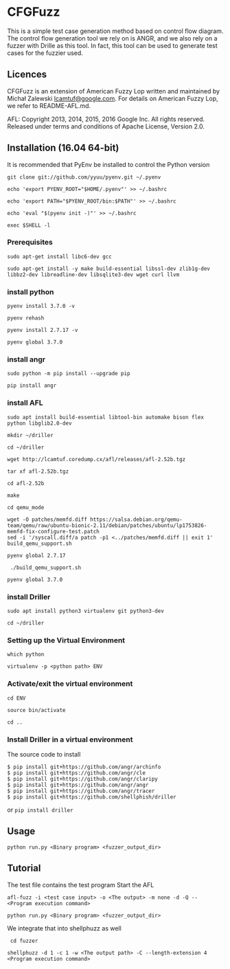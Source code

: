 # CFGFuzz
This is a simple test case generation method based on control flow diagram. The control flow generation tool we rely on is ANGR, and we also rely on a fuzzer with Drille as this tool. In fact, this tool can be used to generate test cases for the fuzzier used.

## Licences
 CFGFuzz is an extension of American Fuzzy Lop written and maintained by Michał Zalewski <lcamtuf@google.com>. For details on American Fuzzy Lop, we refer to README-AFL.md.

AFL: Copyright 2013, 2014, 2015, 2016 Google Inc. All rights reserved. Released under terms and conditions of Apache License, Version 2.0.

## Installation (16.04 64-bit)
It is recommended that PyEnv be installed to control the Python version
```
git clone git://github.com/yyuu/pyenv.git ~/.pyenv
 
echo 'export PYENV_ROOT="$HOME/.pyenv"' >> ~/.bashrc
 
echo 'export PATH="$PYENV_ROOT/bin:$PATH"' >> ~/.bashrc
 
echo 'eval "$(pyenv init -)"' >> ~/.bashrc
 
exec $SHELL -l
```
### Prerequisites
```
sudo apt-get install libc6-dev gcc

sudo apt-get install -y make build-essential libssl-dev zlib1g-dev libbz2-dev libreadline-dev libsqlite3-dev wget curl llvm
```
### install python 
```
pyenv install 3.7.0 -v

pyenv rehash

pyenv install 2.7.17 -v

pyenv global 3.7.0 
```
### install angr
```
sudo python -m pip install --upgrade pip

pip install angr
```
### install AFL
```
sudo apt install build-essential libtool-bin automake bison flex python libglib2.0-dev

mkdir ~/driller

cd ~/driller

wget http://lcamtuf.coredump.cx/afl/releases/afl-2.52b.tgz

tar xf afl-2.52b.tgz

cd afl-2.52b

make

cd qemu_mode

wget -O patches/memfd.diff https://salsa.debian.org/qemu-team/qemu/raw/ubuntu-bionic-2.11/debian/patches/ubuntu/lp1753826-memfd-fix-configure-test.patch
sed -i '/syscall.diff/a patch -p1 <../patches/memfd.diff || exit 1' build_qemu_support.sh

pyenv global 2.7.17 

 ./build_qemu_support.sh
 
pyenv global 3.7.0 
```
### install Driller
```
sudo apt install python3 virtualenv git python3-dev

cd ~/driller
```
### Setting up the Virtual Environment
```
which python

virtualenv -p <python path> ENV
```
### Activate/exit the virtual environment
```
cd ENV

source bin/activate

cd ..
```
### Install Driller in a virtual environment
The source code to install
```
$ pip install git+https://github.com/angr/archinfo
$ pip install git+https://github.com/angr/cle
$ pip install git+https://github.com/angr/claripy
$ pip install git+https://github.com/angr/angr
$ pip install git+https://github.com/angr/tracer
$ pip install git+https://github.com/shellphish/driller
```
or
`pip install driller`
## Usage
`python run.py <Binary program> <fuzzer_output_dir>`
## Tutorial
The test file contains the test program
 Start the AFL
  
  `afl-fuzz -i <test case input> -o <The output> -m none -d -Q -- <Program execution command>`
 
 `python run.py <Binary program> <fuzzer_output_dir>`
  
We integrate that into shellphuzz as well

 ` cd fuzzer`
 
 `shellphuzz -d 1 -c 1 -w <The output path> -C --length-extension 4 <Program execution command> `
